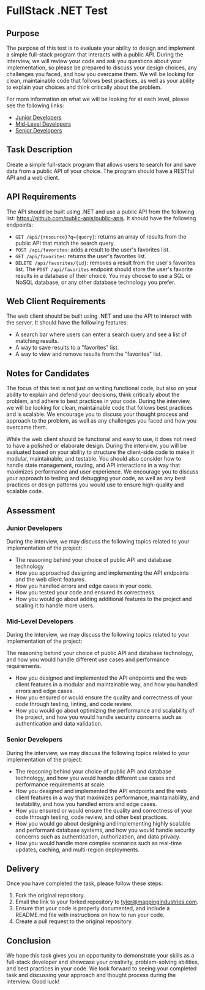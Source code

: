 # FullStack .NET Test

## Purpose
The purpose of this test is to evaluate your ability to design and implement a simple full-stack program that interacts with a public API. During the interview, we will review your code and ask you questions about your implementation, so please be prepared to discuss your design choices, any challenges you faced, and how you overcame them. We will be looking for clean, maintainable code that follows best practices, as well as your ability to explain your choices and think critically about the problem.

For more information on what we will be looking for at each level, please see the following links:
- [Junior Developers](#junior-developers)
- [Mid-Level Developers](#mid-level-developers)
- [Senior Developers](#senior-developers)

## Task Description
Create a simple full-stack program that allows users to search for and save data from a public API of your choice. The program should have a RESTful API and a web client.

## API Requirements
The API should be built using .NET and use a public API from the following list: https://github.com/public-apis/public-apis. It should have the following endpoints:

- `GET /api/{resource}?q={query}`: returns an array of results from the public API that match the search query.
- `POST /api/favorites`: adds a result to the user's favorites list.
- `GET /api/favorites`: returns the user's favorites list.
- `DELETE /api/favorites/{id}`: removes a result from the user's favorites list.
The `POST /api/favorites` endpoint should store the user's favorite results in a database of their choice. You may choose to use a SQL or NoSQL database, or any other database technology you prefer.

## Web Client Requirements
The web client should be built using .NET and use the API to interact with the server. It should have the following features:

- A search bar where users can enter a search query and see a list of matching results.
- A way to save results to a "favorites" list.
- A way to view and remove results from the "favorites" list.


## Notes for Candidates
The focus of this test is not just on writing functional code, but also on your ability to explain and defend your decisions, think critically about the problem, and adhere to best practices in your code. During the interview, we will be looking for clean, maintainable code that follows best practices and is scalable. We encourage you to discuss your thought process and approach to the problem, as well as any challenges you faced and how you overcame them.

While the web client should be functional and easy to use, it does not need to have a polished or elaborate design. During the interview, you will be evaluated based on your ability to structure the client-side code to make it modular, maintainable, and testable. You should also consider how to handle state management, routing, and API interactions in a way that maximizes performance and user experience. We encourage you to discuss your approach to testing and debugging your code, as well as any best practices or design patterns you would use to ensure high-quality and scalable code.

## Assessment

### Junior Developers

During the interview, we may discuss the following topics related to your implementation of the project:

- The reasoning behind your choice of public API and database technology
- How you approached designing and implementing the API endpoints and the web client features.
- How you handled errors and edge cases in your code.
- How you tested your code and ensured its correctness.
- How you would go about adding additional features to the project and scaling it to handle more users.

### Mid-Level Developers
During the interview, we may discuss the following topics related to your implementation of the project:

The reasoning behind your choice of public API and database technology, and how you would handle different use cases and performance requirements.
- How you designed and implemented the API endpoints and the web client features in a modular and maintainable way, and how you handled errors and edge cases.
- How you ensured or would ensure the quality and correctness of your code through testing, linting, and code review.
- How you would go about optimizing the performance and scalability of the project, and how you would handle security concerns such as authentication and data validation.

### Senior Developers
During the interview, we may discuss the following topics related to your implementation of the project:

- The reasoning behind your choice of public API and database technology, and how you would handle different use cases and performance requirements at scale.
- How you designed and implemented the API endpoints and the web client features in a way that maximizes performance, maintainability, and testability, and how you handled errors and edge cases.
- How you ensured or would ensure the quality and correctness of your code through testing, code review, and other best practices.
- How you would go about designing and implementing highly scalable and performant database systems, and how you would handle security concerns such as authentication, authorization, and data privacy.
- How you would handle more complex scenarios such as real-time updates, caching, and multi-region deployments.

## Delivery

Once you have completed the task, please follow these steps:

1. Fork the original repository.
2. Email the link to your forked repository to tyler@mappingindustries.com.
3. Ensure that your code is properly documented, and include a README.md file with instructions on how to run your code.
4. Create a pull request to the original repository.

## Conclusion
We hope this task gives you an opportunity to demonstrate your skills as a full-stack developer and showcase your creativity, problem-solving abilities, and best practices in your code. We look forward to seeing your completed task and discussing your approach and thought process during the interview. Good luck!
